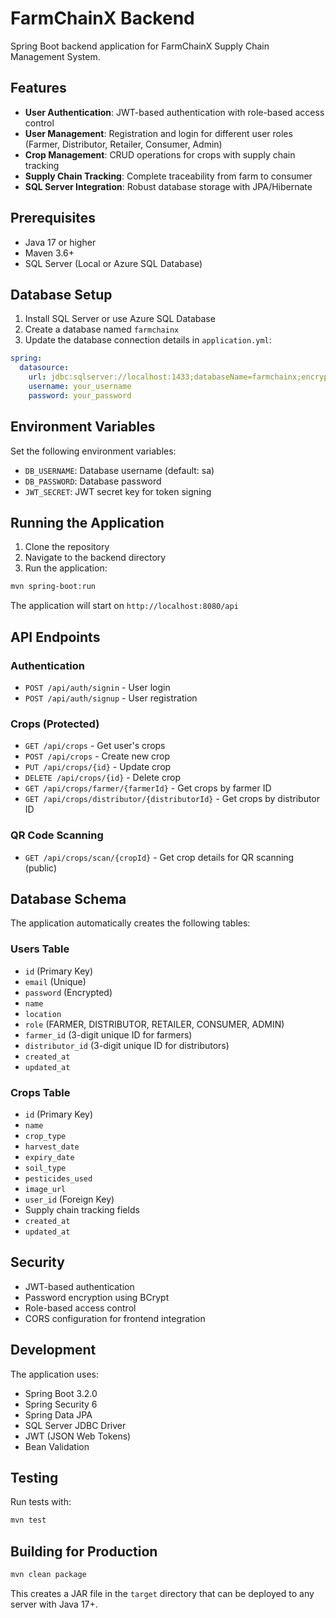 # FarmChainX Backend

Spring Boot backend application for FarmChainX Supply Chain Management System.

## Features

- **User Authentication**: JWT-based authentication with role-based access control
- **User Management**: Registration and login for different user roles (Farmer, Distributor, Retailer, Consumer, Admin)
- **Crop Management**: CRUD operations for crops with supply chain tracking
- **Supply Chain Tracking**: Complete traceability from farm to consumer
- **SQL Server Integration**: Robust database storage with JPA/Hibernate

## Prerequisites

- Java 17 or higher
- Maven 3.6+
- SQL Server (Local or Azure SQL Database)

## Database Setup

1. Install SQL Server or use Azure SQL Database
2. Create a database named `farmchainx`
3. Update the database connection details in `application.yml`:

```yaml
spring:
  datasource:
    url: jdbc:sqlserver://localhost:1433;databaseName=farmchainx;encrypt=true;trustServerCertificate=true
    username: your_username
    password: your_password
```

## Environment Variables

Set the following environment variables:

- `DB_USERNAME`: Database username (default: sa)
- `DB_PASSWORD`: Database password
- `JWT_SECRET`: JWT secret key for token signing

## Running the Application

1. Clone the repository
2. Navigate to the backend directory
3. Run the application:

```bash
mvn spring-boot:run
```

The application will start on `http://localhost:8080/api`

## API Endpoints

### Authentication
- `POST /api/auth/signin` - User login
- `POST /api/auth/signup` - User registration

### Crops (Protected)
- `GET /api/crops` - Get user's crops
- `POST /api/crops` - Create new crop
- `PUT /api/crops/{id}` - Update crop
- `DELETE /api/crops/{id}` - Delete crop
- `GET /api/crops/farmer/{farmerId}` - Get crops by farmer ID
- `GET /api/crops/distributor/{distributorId}` - Get crops by distributor ID

### QR Code Scanning
- `GET /api/crops/scan/{cropId}` - Get crop details for QR scanning (public)

## Database Schema

The application automatically creates the following tables:

### Users Table
- `id` (Primary Key)
- `email` (Unique)
- `password` (Encrypted)
- `name`
- `location`
- `role` (FARMER, DISTRIBUTOR, RETAILER, CONSUMER, ADMIN)
- `farmer_id` (3-digit unique ID for farmers)
- `distributor_id` (3-digit unique ID for distributors)
- `created_at`
- `updated_at`

### Crops Table
- `id` (Primary Key)
- `name`
- `crop_type`
- `harvest_date`
- `expiry_date`
- `soil_type`
- `pesticides_used`
- `image_url`
- `user_id` (Foreign Key)
- Supply chain tracking fields
- `created_at`
- `updated_at`

## Security

- JWT-based authentication
- Password encryption using BCrypt
- Role-based access control
- CORS configuration for frontend integration

## Development

The application uses:
- Spring Boot 3.2.0
- Spring Security 6
- Spring Data JPA
- SQL Server JDBC Driver
- JWT (JSON Web Tokens)
- Bean Validation

## Testing

Run tests with:
```bash
mvn test
```

## Building for Production

```bash
mvn clean package
```

This creates a JAR file in the `target` directory that can be deployed to any server with Java 17+.